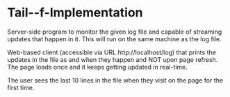 # Tail--f-Implementation
Server-side program to monitor the given log file and capable of streaming updates that happen in it. This will run on the same machine as the log file. 

Web-based client (accessible via URL http://localhost/log) that prints the updates in the file as and when they happen and NOT upon page refresh. The page loads once and it  keeps getting updated in real-time.

The user sees the last 10 lines in the file when they visit on the page for the first time.
